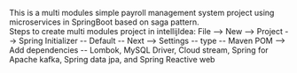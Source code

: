 This is a multi modules simple payroll management system project using microservices in SpringBoot based on saga pattern. \
Steps to create multi modules project in intellijIdea:
File -->   New --> Project --> Spring Initializer -- Default -- Next --> Settings -- type -- Maven POM --> Add dependencies
-- Lombok, MySQL Driver, Cloud stream, Spring for Apache kafka, Spring data jpa, and Spring Reactive web 